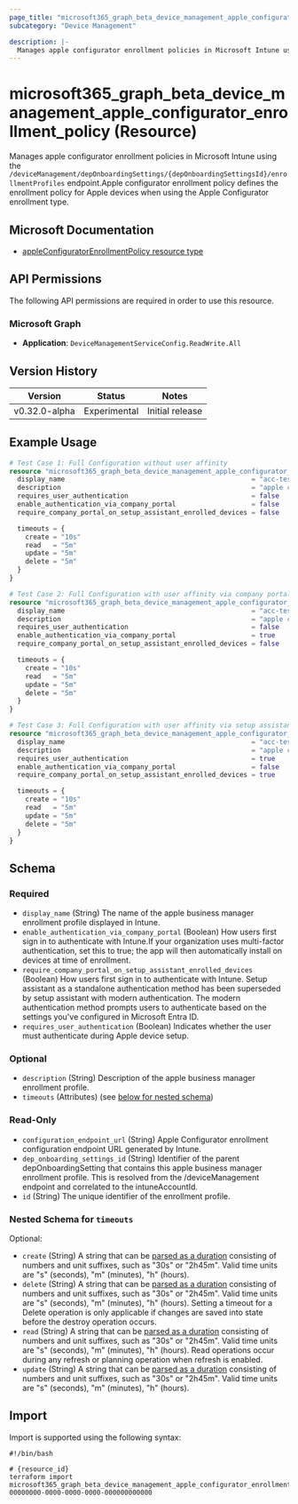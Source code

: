 ```yaml
---
page_title: "microsoft365_graph_beta_device_management_apple_configurator_enrollment_policy Resource - terraform-provider-microsoft365"
subcategory: "Device Management"

description: |-
  Manages apple configurator enrollment policies in Microsoft Intune using the /deviceManagement/depOnboardingSettings/{depOnboardingSettingsId}/enrollmentProfiles endpoint.Apple configurator enrollment policy defines the enrollment policy for Apple devices when using the Apple Configurator enrollment type.
---
```


# microsoft365_graph_beta_device_management_apple_configurator_enrollment_policy (Resource)

Manages apple configurator enrollment policies in Microsoft Intune using the `/deviceManagement/depOnboardingSettings/{depOnboardingSettingsId}/enrollmentProfiles` endpoint.Apple configurator enrollment policy defines the enrollment policy for Apple devices when using the Apple Configurator enrollment type.

## Microsoft Documentation

- [appleConfiguratorEnrollmentPolicy resource type](https://learn.microsoft.com/en-us/intune/intune-service/enrollment/apple-configurator-enroll-ios)

## API Permissions

The following API permissions are required in order to use this resource.

### Microsoft Graph

- **Application**: `DeviceManagementServiceConfig.ReadWrite.All`

## Version History

| Version | Status | Notes |
|---------|--------|-------|
| v0.32.0-alpha | Experimental | Initial release |

## Example Usage

```terraform
# Test Case 1: Full Configuration without user affinity
resource "microsoft365_graph_beta_device_management_apple_configurator_enrollment_policy" "enroll_without_user_affinity" {
  display_name                                               = "acc-test-apple-configurator-enrollment-policy-enroll-without-user-affinity"
  description                                                = "apple configurator enrollment policy without user affinity"
  requires_user_authentication                               = false
  enable_authentication_via_company_portal                   = false
  require_company_portal_on_setup_assistant_enrolled_devices = false

  timeouts = {
    create = "10s"
    read   = "5m"
    update = "5m"
    delete = "5m"
  }
}

# Test Case 2: Full Configuration with user affinity via company portal
resource "microsoft365_graph_beta_device_management_apple_configurator_enrollment_policy" "user_affinity_with_company_portal" {
  display_name                                               = "acc-test-apple-configurator-enrollment-policy-user-affinity-with-company-portal"
  description                                                = "apple configurator enrollment policy with user affinity via company portal"
  requires_user_authentication                               = false
  enable_authentication_via_company_portal                   = true
  require_company_portal_on_setup_assistant_enrolled_devices = false

  timeouts = {
    create = "10s"
    read   = "5m"
    update = "5m"
    delete = "5m"
  }
}

# Test Case 3: Full Configuration with user affinity via setup assistant
resource "microsoft365_graph_beta_device_management_apple_configurator_enrollment_policy" "user_affinity_with_setup_assistant" {
  display_name                                               = "acc-test-apple-configurator-enrollment-policy-user-affinity-with-setup-assistant"
  description                                                = "apple configurator enrollment policy with user affinity via setup assistant"
  requires_user_authentication                               = true
  enable_authentication_via_company_portal                   = false
  require_company_portal_on_setup_assistant_enrolled_devices = true

  timeouts = {
    create = "10s"
    read   = "5m"
    update = "5m"
    delete = "5m"
  }
}
```

<!-- schema generated by tfplugindocs -->
## Schema

### Required

- `display_name` (String) The name of the apple business manager enrollment profile displayed in Intune.
- `enable_authentication_via_company_portal` (Boolean) How users first sign in to authenticate with Intune.If your organization uses multi-factor authentication, set this to true; the app will then automatically install on devices at time of enrollment.
- `require_company_portal_on_setup_assistant_enrolled_devices` (Boolean) How users first sign in to authenticate with Intune. Setup assistant as a standalone authentication method has been superseded by setup assistant with modern authentication. The modern authentication method prompts users to authenticate based on the settings you've configured in Microsoft Entra ID.
- `requires_user_authentication` (Boolean) Indicates whether the user must authenticate during Apple device setup.

### Optional

- `description` (String) Description of the apple business manager enrollment profile.
- `timeouts` (Attributes) (see [below for nested schema](#nestedatt--timeouts))

### Read-Only

- `configuration_endpoint_url` (String) Apple Configurator enrollment configuration endpoint URL generated by Intune.
- `dep_onboarding_settings_id` (String) Identifier of the parent depOnboardingSetting that contains this apple business manager enrollment profile. This is resolved from the /deviceManagement endpoint and correlated to the intuneAccountId.
- `id` (String) The unique identifier of the enrollment profile.

<a id="nestedatt--timeouts"></a>
### Nested Schema for `timeouts`

Optional:

- `create` (String) A string that can be [parsed as a duration](https://pkg.go.dev/time#ParseDuration) consisting of numbers and unit suffixes, such as "30s" or "2h45m". Valid time units are "s" (seconds), "m" (minutes), "h" (hours).
- `delete` (String) A string that can be [parsed as a duration](https://pkg.go.dev/time#ParseDuration) consisting of numbers and unit suffixes, such as "30s" or "2h45m". Valid time units are "s" (seconds), "m" (minutes), "h" (hours). Setting a timeout for a Delete operation is only applicable if changes are saved into state before the destroy operation occurs.
- `read` (String) A string that can be [parsed as a duration](https://pkg.go.dev/time#ParseDuration) consisting of numbers and unit suffixes, such as "30s" or "2h45m". Valid time units are "s" (seconds), "m" (minutes), "h" (hours). Read operations occur during any refresh or planning operation when refresh is enabled.
- `update` (String) A string that can be [parsed as a duration](https://pkg.go.dev/time#ParseDuration) consisting of numbers and unit suffixes, such as "30s" or "2h45m". Valid time units are "s" (seconds), "m" (minutes), "h" (hours).

## Import

Import is supported using the following syntax:

```shell
#!/bin/bash

# {resource_id}
terraform import microsoft365_graph_beta_device_management_apple_configurator_enrollment_policy.example 00000000-0000-0000-0000-000000000000
``` 